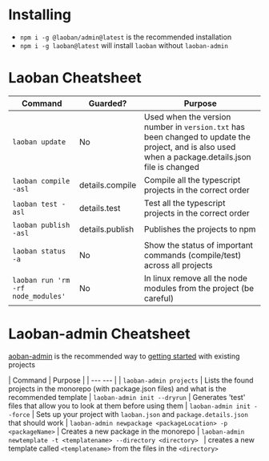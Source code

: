 # Installing

* `npm i -g @laoban/admin@latest` is the recommended installation
* `npm i -g laoban@latest` will install `laoban` without `laoban-admin` 

# Laoban Cheatsheet

| Command | Guarded? | Purpose |
| --- | --- | --- |
| `laoban update` | No |Used when the version number in `version.txt` has been changed to update the project, and is also used when a package.details.json file is changed 
| `laoban compile -asl` | details.compile | Compile all the typescript projects in the correct order 
| `laoban test -asl` | details.test | Test all the typescript projects in the correct order
| `laoban publish -asl` | details.publish | Publishes the projects to npm
| `laoban status -a` | No |  Show the status of important commands (compile/test) across all projects
| `laoban run 'rm -rf node_modules'` | No | In linux remove all the node modules from the project (be careful)

# Laoban-admin Cheatsheet
[aoban-admin](https://www.npmjs.com/package/@laoban/admin) is the recommended way to [getting started](GETTING.STARTED.md)
with existing projects

| Command |  Purpose |
| ---  --- |
| `laoban-admin projects` | Lists the found projects in the monorepo (with package.json files) and what is the recommended template
| `laoban-admin init --dryrun` |  Generates 'test' files that allow you to look at them before using them
| `laoban-admin init --force` |  Sets up your project with `laoban.json` and `package.details.json` that should work
| `laoban-admin newpackage <packageLocation> -p <packageName>` |  Creates a new package in the monorepo
| `laoban-admin newtemplate -t <templatename> --directory <directory> ` |  creates a new template called `<templatename>` from the files in the `<directory>` 





